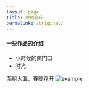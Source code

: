 ```yaml
---
layout: page
title: 原创音乐
permalink: /original/
---
```


#### 一些作品的介绍

* 小时候的南门口
* 时光


面朝大海，春暖花开
![example]({{site.baseurl}}/assets/images/original/example.jpg)
